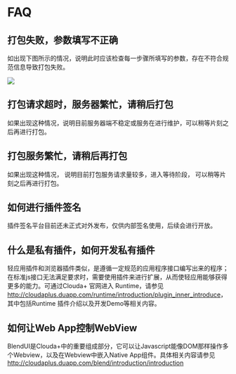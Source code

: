 # FAQ

## 打包失败，参数填写不正确

如出现下图所示的情况，说明此时应该检查每一步骤所填写的参数，存在不符合规范信息导致打包失败。

![](/md/images/dabao/4.1.1.png)

## 打包请求超时，服务器繁忙，请稍后打包

如果出现这种情况，说明目前服务器端不稳定或服务在进行维护，可以稍等片刻之后再进行打包。

## 打包服务繁忙，请稍后再打包

如果出现这种情况， 说明目前打包服务请求量较多，进入等待阶段， 可以稍等片刻之后再进行打包。

## 如何进行插件签名

插件签名平台目前还未正式对外发布，仅供内部签名使用，后续会进行开放。

## 什么是私有插件，如何开发私有插件

轻应用插件和浏览器插件类似，是遵循一定规范的应用程序接口编写出来的程序；在标准js接口无法满足要求时，需要使用插件来进行扩展，从而使轻应用能够获得更多的能力。可通过Clouda+ 官网进入 Runtime，请参见<http://cloudaplus.duapp.com/runtime/introduction/plugin_inner_introduce>，其中包括Runtime 插件介绍以及开发Demo等相关内容。

## 如何让Web App控制WebView

BlendUI是Clouda+中的重要组成部分，它可以让Javascript能像DOM那样操作多个Webview，以及在Webview中嵌入Native App组件。具体相关内容请参见<http://cloudaplus.duapp.com/blend/introduction/introduction>